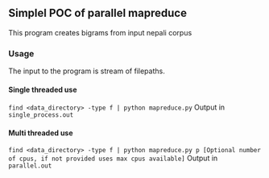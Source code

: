 ## Simplel POC of parallel mapreduce
This program creates bigrams from input nepali corpus

### Usage
The input to the program is stream of filepaths.
#### Single threaded use
`find <data_directory> -type f | python mapreduce.py` 
Output in `single_process.out`

#### Multi threaded use
`find <data_directory> -type f | python mapreduce.py p [Optional number of cpus, if not provided uses max cpus available]` 
Output in `parallel.out`
